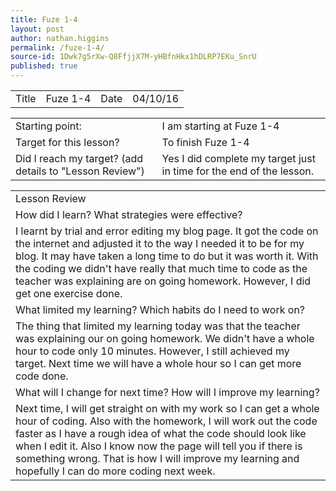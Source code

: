 ```yaml
---
title: Fuze 1-4
layout: post
author: nathan.higgins
permalink: /fuze-1-4/
source-id: 1Dwk7g5rXw-Q8FfjjX7M-yHBfnHkx1hDLRP7EKu_SnrU
published: true
---
```

<table>
  <tr>
    <td>Title</td>
    <td>Fuze 1-4</td>
    <td>Date</td>
    <td>04/10/16</td>
  </tr>
</table>


<table>
  <tr>
    <td>Starting point:</td>
    <td>I am starting at Fuze 1-4</td>
  </tr>
  <tr>
    <td>Target for this lesson?</td>
    <td>To finish Fuze 1-4</td>
  </tr>
  <tr>
    <td>Did I reach my target? 
(add details to "Lesson Review")</td>
    <td>Yes I did complete my target just in time for the end of the lesson.</td>
  </tr>
</table>


<table>
  <tr>
    <td>Lesson Review</td>
  </tr>
  <tr>
    <td>How did I learn? What strategies were effective? </td>
  </tr>
  <tr>
    <td>I learnt by trial and error editing my blog page. It got the code on the internet and adjusted it to the way I needed it to be for my blog. It may have taken a long time to do but it was worth it. With the coding we didn't have really that much time to code as the teacher was explaining are on going homework. However, I did get one exercise done. </td>
  </tr>
  <tr>
    <td>What limited my learning? Which habits do I need to work on? </td>
  </tr>
  <tr>
    <td>The thing that limited my learning today was that the teacher was explaining our on going homework. We didn't have a whole hour to code only 10 minutes. However, I still achieved my target. Next time we will have a whole hour so I can get more code done.</td>
  </tr>
  <tr>
    <td>What will I change for next time? How will I improve my learning?</td>
  </tr>
  <tr>
    <td>Next time, I will get straight on with my work so I can get a whole hour of coding. Also with the homework, I will work out the code faster as I have a rough idea of what the code should look like when I edit it. Also I know now the page will tell you if there is something wrong. That is how I will improve my learning and hopefully I can do more coding next week.</td>
  </tr>
</table>


